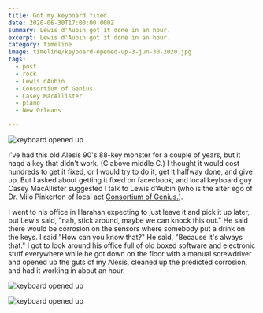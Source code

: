 ```yaml
---
title: Got my keyboard fixed.
date: 2020-06-30T17:00:00.000Z
summary: Lewis d'Aubin got it done in an hour.
excerpt: Lewis d'Aubin got it done in an hour.
category: timeline
image: timeline/keyboard-opened-up-3-jun-30-2020.jpg
tags:
  - post 
  - rock
  - Lewis dAubin
  - Consortium of Genius
  - Casey MacAllister
  - piano
  - New Orleans

---
```


![keyboard opened up](/static/img/timeline/keyboard-opened-up-1-jun-30-2020.jpg "keyboard opened up")

I've had this old Alesis 90's 88-key monster for a couple of years, but it haqd a key that didn't work. (C above middle C.) I thought it would cost hundreds to get it fixed, or I would try to do it, get it halfway done, and give up. But I asked about getting it fixed on facecbook, and local keyboard guy Casey MacAllister suggested I talk to Lewis d'Aubin (who is the alter ego of Dr. Milo Pinkerton of local act [Consortium of Genius.](http://www.consortiumofgenius.com/)).

I went to his office in Harahan expecting to just leave it and pick it up later, but Lewis said, "nah, stick around, maybe we can knock this out." He said there would be corrosion on the sensors where somebody put a drink on the keys. I said "How can you know that?" He said, "Because it's always that." I got to look around his office full of old boxed software and electronic stuff everywhere while he got down on the floor with a manual screwdriver and opened up the guts of my Alesis, cleaned up the predicted corrosion, and had it working in about an hour.

![keyboard opened up](/static/img/timeline/keyboard-opened-up-2-jun-30-2020.jpg "keyboard opened up")

![keyboard opened up](/static/img/timeline/keyboard-opened-up-3-jun-30-2020.jpg "keyboard opened up")